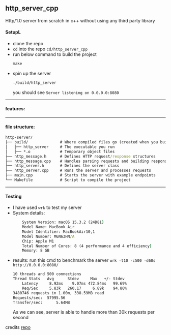 ## http_server_cpp

Http/1.0 server from scratch in c++ without using any third party library

#### SetupL
- clone the repo 
- `cd` into the repo `cd/http_server_cpp`
- run below command to build the project
    ```cmd
    make
    ```
- spin up the server 
    ```cmd
    ./build/http_server
    ```
    you should see `Server listening on 0.0.0.0:8080`
---

#### features:

---
#### file structure:

``` cmd
http-server/
├── build/              # Where compiled files go (created when you build)
│   ├── http_server     # The executable you run
│   ├── *.o             # Temporary object files
├── http_message.h      # Defines HTTP request/response structures
├── http_message.cpp    # Handles parsing requests and building responses
├── http_server.h       # Defines the server class
├── http_server.cpp     # Runs the server and processes requests
├── main.cpp            # Starts the server with example endpoints
└── Makefile            # Script to compile the project
```
---

#### Testing 
- I have used `wrk` to test my server 
- System details:
    ```cmd
        System Version: macOS 15.3.2 (24D81)
        Model Name: MacBook Air
        Model Identifier: MacBookAir10,1
        Model Number: MGN63HN/A
        Chip: Apple M1
        Total Number of Cores: 8 (4 performance and 4 efficiency)
        Memory: 8 GB
    ```
- results: run this cmd to benchmark the server `wrk -t10 -c500 -d60s http://0.0.0.0:8080/ `
    ``` cmd
    10 threads and 500 connections
    Thread Stats   Avg      Stdev     Max   +/- Stdev
        Latency     8.92ms    9.07ms 472.84ms   99.69%
        Req/Sec     5.83k   260.17     6.89k    94.80%
    3480746 requests in 1.00m, 338.59MB read
    Requests/sec:  57995.56
    Transfer/sec:      5.64MB
    ```
    As we can see, server is able to handle more than 30k requests per second


credits [repo](www.google.com)

